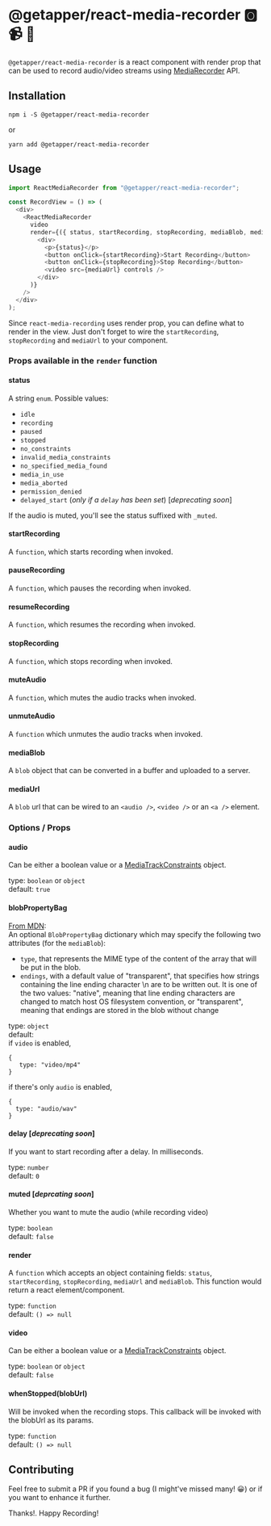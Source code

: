 # @getapper/react-media-recorder :o2: :video_camera: :microphone:

`@getapper/react-media-recorder` is a react component with render prop that can be used to record audio/video streams using [MediaRecorder](https://developer.mozilla.org/en-US/docs/Web/API/MediaRecorder) API.

## Installation

```
npm i -S @getapper/react-media-recorder  
```

or

```
yarn add @getapper/react-media-recorder  
```

## Usage

```javascript
import ReactMediaRecorder from "@getapper/react-media-recorder";

const RecordView = () => (
  <div>
    <ReactMediaRecorder
      video
      render={({ status, startRecording, stopRecording, mediaBlob, mediaUrl }) => (
        <div>
          <p>{status}</p>
          <button onClick={startRecording}>Start Recording</button>
          <button onClick={stopRecording}>Stop Recording</button>
          <video src={mediaUrl} controls />
        </div>
      )}
    />
  </div>
);
```

Since `react-media-recording` uses render prop, you can define what to render in the view. Just don't forget to wire the `startRecording`, `stopRecording` and `mediaUrl` to your component.

### Props available in the `render` function

#### status

A string `enum`. Possible values:

* `idle`
* `recording`
* `paused`
* `stopped`
* `no_constraints`
* `invalid_media_constraints`
* `no_specified_media_found`
* `media_in_use`
* `media_aborted`
* `permission_denied`
* `delayed_start` (_only if a `delay` has been set_) [_deprecating soon_]

If the audio is muted, you'll see the status suffixed with `_muted`.

#### startRecording

A `function`, which starts recording when invoked.

#### pauseRecording

A `function`, which pauses the recording when invoked.

#### resumeRecording

A `function`, which resumes the recording when invoked.

#### stopRecording

A `function`, which stops recording when invoked.

#### muteAudio

A `function`, which mutes the audio tracks when invoked.

#### unmuteAudio

A `function` which unmutes the audio tracks when invoked.

#### mediaBlob

A `blob` object that can be converted in a buffer and uploaded to a server.

#### mediaUrl

A `blob` url that can be wired to an `<audio />`, `<video />` or an `<a />` element.

### Options / Props

#### audio

Can be either a boolean value or a [MediaTrackConstraints](https://developer.mozilla.org/en-US/docs/Web/API/MediaTrackConstraints) object.

type: `boolean` or `object`  
default: `true`

#### blobPropertyBag

[From MDN](https://developer.mozilla.org/en-US/docs/Web/API/Blob/Blob):  
An optional `BlobPropertyBag` dictionary which may specify the following two attributes (for the `mediaBlob`):

* `type`, that represents the MIME type of the content of the array that will be put in the blob.
* `endings`, with a default value of "transparent", that specifies how strings containing the line ending character \n are to be written out. It is one of the two values: "native", meaning that line ending characters are changed to match host OS filesystem convention, or "transparent", meaning that endings are stored in the blob without change

type: `object`  
default:  
if `video` is enabled,

```
{
   type: "video/mp4"
}
```

if there's only `audio` is enabled,

```
{
  type: "audio/wav"
}
```

#### delay [_deprecating soon_]

If you want to start recording after a delay. In milliseconds.

type: `number`  
default: `0`

#### muted [_deprcating soon_]

Whether you want to mute the audio (while recording video)

type: `boolean`  
default: `false`

#### render

A `function` which accepts an object containing fields: `status`, `startRecording`, `stopRecording`, `mediaUrl` and `mediaBlob`. This function would return a react element/component.

type: `function`  
default: `() => null`

#### video

Can be either a boolean value or a [MediaTrackConstraints](https://developer.mozilla.org/en-US/docs/Web/API/MediaTrackConstraints) object.

type: `boolean` or `object`  
default: `false`

#### whenStopped(blobUrl)

Will be invoked when the recording stops. This callback will be invoked with the blobUrl as its params.

type: `function`  
default: `() => null`

## Contributing

Feel free to submit a PR if you found a bug (I might've missed many! :grinning:) or if you want to enhance it further.

Thanks!. Happy Recording!
